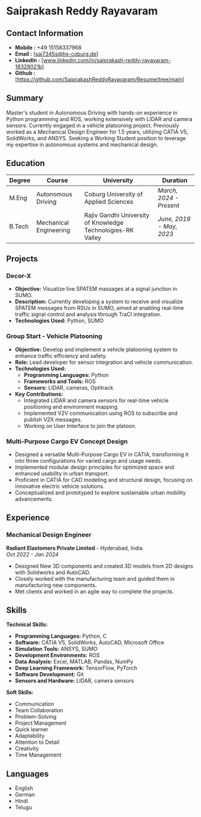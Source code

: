 # Saiprakash Reddy Rayavaram
## Contact Information
- **Mobile :** +49 15158337968
- **Email :** [sai7345s@hs-coburg.de]
- **LinkedIn :** [www.linkedin.com/in/saiprakash-reddy-rayavaram-18329021b]
- **Github :** [https://github.com/SaiprakashReddyRayavaram/Resume/tree/main]
## Summary
Master's student in Autonomous Driving with hands-on experience in Python programming and ROS, working extensively with LIDAR and camera sensors. Currently engaged in a vehicle platooning project. Previously worked as a Mechanical Design Engineer for 1.5 years, utilizing CATIA V5, SolidWorks, and ANSYS. Seeking a Working Student position to leverage my expertise in autonomous systems and mechanical design.

## Education

|Degree|**Course**|**University**|**Duration**|
|----|----|------|---|
|M.Eng|Autonomous Driving|Coburg University of Applied Sciences|_March, 2024 - Present_|
|B.Tech|Mechanical Engineering|Rajiv Gandhi University of Knowledge Technologies-RK Valley|_June, 2019 - May, 2023_|

## Projects

### Decor-X 

- **Objective:** Visualize live SPATEM massages at a signal junction in SUMO.
- **Description:** Currently developing a system to receive and visualize SPATEM messages from RSUs in SUMO, aimed at enabling real-time traffic signal control and analysis through TraCI integration.
- **Technologies Used:** Python, SUMO
### Group Start - Vehicle Platooning

- **Objective:** Develop and implement a vehicle platooning system to enhance traffic efficiency and safety.
- **Role:** Lead developer for sensor integration and vehicle communication.
- **Technologies Used:**
  - **Programming Languages:** Python
  - **Frameworks and Tools:** ROS
  - **Sensors:** LIDAR, cameras, Optitrack
- **Key Contributions:**
  - Integrated LIDAR and camera sensors for real-time vehicle positioning and environment mapping.
  - Implemented V2V communication using ROS to subscribe and publish V2X messages.
  - Working on User Interface to join the platoon.
### Multi-Purpose Cargo EV Concept Design

- Designed a versatile Multi-Purpose Cargo EV in CATIA, transforming it into three configurations for varied cargo and usage needs.
- Implemented modular design principles for optimized space and enhanced usability in urban transport.
- Proficient in CATIA for CAD modeling and structural design, focusing on innovative electric vehicle solutions.
- Conceptualized and prototyped to explore sustainable urban mobility advancements.

## Experience
### Mechanical Design Engineer
**Radiant Elastomers Private Limited** - Hyderabad, India\
_Oct 2022 - Jan 2024_
- Designed New 3D components and created 3D models from 2D designs with Solidworks and AutoCAD.
- Closely worked with the manufacturing team and guided them in manufacturing new components.
- Met clients and worked in an agile way to complete the projects.


## Skills
**Technical Skills:**
- **Programming Languages:** Python, C
- **Software:** CATIA V5, SolidWorks, AutoCAD, Microsoft Office
- **Simulation Tools:** ANSYS, SUMO
- **Development Environments:** ROS
- **Data Analysis:** Excel, MATLAB, Pandas, NumPy
- **Deep Learning Framework:** TensorFlow, PyTorch
- **Software Development:** Git
- **Sensors and Hardware:** LIDAR, camera sensors

**Soft Skills:**
- Communication
- Team Collaboration
- Problem-Solving
- Project Management
- Quick  learner
- Adaptability
- Attention to Detail
- Creativity
- Time Management
## Languages
- English
- German
- Hindi
- Telugu
